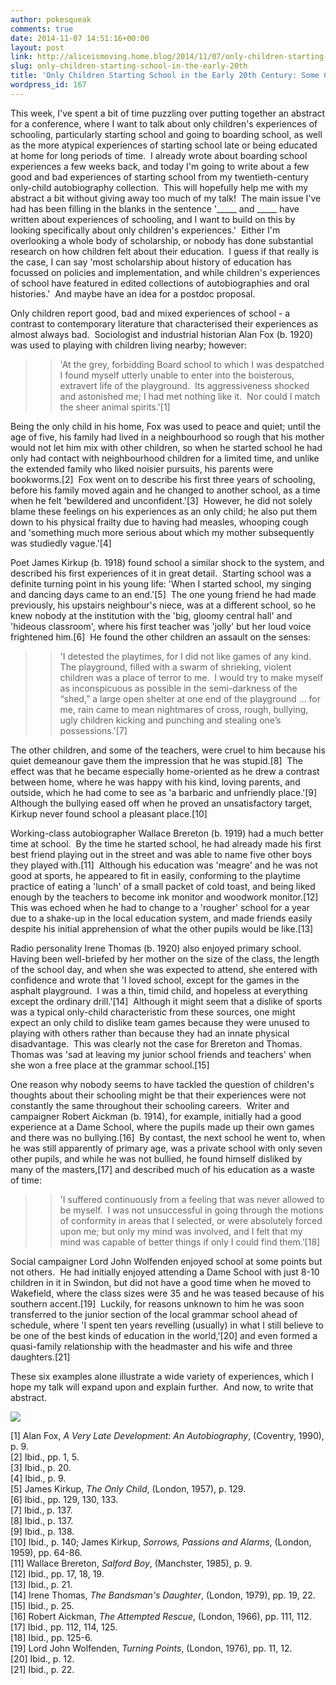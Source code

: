 ```yaml
---
author: pokesqueak
comments: true
date: 2014-11-07 14:51:16+00:00
layout: post
link: http://aliceismoving.home.blog/2014/11/07/only-children-starting-school-in-the-early-20th/
slug: only-children-starting-school-in-the-early-20th
title: 'Only Children Starting School in the Early 20th Century: Some Case Studies'
wordpress_id: 167
---
```


This week, I've spent a bit of time puzzling over putting together an abstract for a conference, where I want to talk about only children's experiences of schooling, particularly starting school and going to boarding school, as well as the more atypical experiences of starting school late or being educated at home for long periods of time.  I already wrote about boarding school experiences a few weeks back, and today I'm going to write about a few good and bad experiences of starting school from my twentieth-century only-child autobiography collection.  This will hopefully help me with my abstract a bit without giving away too much of my talk!  The main issue I've had has been filling in the blanks in the sentence '_____ and _____ have written about experiences of schooling, and I want to build on this by looking specifically about only children's experiences.'  Either I'm overlooking a whole body of scholarship, or nobody has done substantial research on how children felt about their education.  I guess if that really is the case, I can say 'most scholarship about history of education has focussed on policies and implementation, and while children's experiences of school have featured in edited collections of autobiographies and oral histories.'  And maybe have an idea for a postdoc proposal.




Only children report good, bad and mixed experiences of school - a contrast to contemporary literature that characterised their experiences as almost always bad.  Sociologist and industrial historian Alan Fox (b. 1920) was used to playing with children living nearby; however:




<blockquote>

> 
> 'At the grey, forbidding Board school to which I was despatched I found myself utterly unable to enter into the boisterous, extravert life of the playground.  Its aggressiveness shocked and astonished me; I had met nothing like it.  Nor could I match the sheer animal spirits.'[1]
> 
> 
</blockquote>




Being the only child in his home, Fox was used to peace and quiet; until the age of five, his family had lived in a neighbourhood so rough that his mother would not let him mix with other children, so when he started school he had only had contact with neighbourhood children for a limited time, and unlike the extended family who liked noisier pursuits, his parents were bookworms.[2]  Fox went on to describe his first three years of schooling, before his family moved again and he changed to another school, as a time when he felt 'bewildered and unconfident.'[3]  However, he did not solely blame these feelings on his experiences as an only child; he also put them down to his physical frailty due to having had measles, whooping cough and 'something much more serious about which my mother subsequently was studiedly vague.'[4]




Poet James Kirkup (b. 1918) found school a similar shock to the system, and described his first experiences of it in great detail.  Starting school was a definite turning point in his young life: 'When I started school, my singing and dancing days came to an end.'[5]  The one young friend he had made previously, his upstairs neighbour's niece, was at a different school, so he knew nobody at the institution with the 'big, gloomy central hall' and 'hideous classroom', where his first teacher was 'jolly' but her loud voice frightened him.[6]  He found the other children an assault on the senses:




<blockquote>

> 
> 'I detested the playtimes, for I did not like games of any kind.  The playground, filled with a swarm of shrieking, violent children was a place of terror to me.  I would try to make myself as inconspicuous as possible in the semi-darkness of the “shed,” a large open shelter at one end of the playground … for me, rain came to mean nightmares of cross, rough, bullying, ugly children kicking and punching and stealing one’s possessions.'[7]
> 
> 
</blockquote>




The other children, and some of the teachers, were cruel to him because his quiet demeanour gave them the impression that he was stupid.[8]  The effect was that he became especially home-oriented as he drew a contrast between home, where he was happy with his kind, loving parents, and outside, which he had come to see as 'a barbaric and unfriendly place.'[9]  Although the bullying eased off when he proved an unsatisfactory target, Kirkup never found school a pleasant place.[10]




Working-class autobiographer Wallace Brereton (b. 1919) had a much better time at school.  By the time he started school, he had already made his first best friend playing out in the street and was able to name five other boys they played with.[11]  Although his education was 'meagre' and he was not good at sports, he appeared to fit in easily, conforming to the playtime practice of eating a 'lunch' of a small packet of cold toast, and being liked enough by the teachers to become ink monitor and woodwork monitor.[12]  This was echoed when he had to change to a 'rougher' school for a year due to a shake-up in the local education system, and made friends easily despite his initial apprehension of what the other pupils would be like.[13]




Radio personality Irene Thomas (b. 1920) also enjoyed primary school.  Having been well-briefed by her mother on the size of the class, the length of the school day, and when she was expected to attend, she entered with confidence and wrote that 'I loved school, except for the games in the asphalt playground.  I was a thin, timid child, and hopeless at everything except the ordinary drill.'[14]  Although it might seem that a dislike of sports was a typical only-child characteristic from these sources, one might expect an only child to dislike team games because they were unused to playing with others rather than because they had an innate physical disadvantage.  This was clearly not the case for Brereton and Thomas.  Thomas was 'sad at leaving my junior school friends and teachers' when she won a free place at the grammar school.[15]




One reason why nobody seems to have tackled the question of children's thoughts about their schooling might be that their experiences were not constantly the same throughout their schooling careers.  Writer and campaigner Robert Aickman (b. 1914), for example, initially had a good experience at a Dame School, where the pupils made up their own games and there was no bullying.[16]  By contast, the next school he went to, when he was still apparently of primary age, was a private school with only seven other pupils, and while he was not bullied, he found himself disliked by many of the masters,[17] and described much of his education as a waste of time:




<blockquote>

> 
> 'I suffered continuously from a feeling that was never allowed to be myself.  I was not unsuccessful in going through the motions of conformity in areas that I selected, or were absolutely forced upon me; but only my mind was involved, and I felt that my mind was capable of better things if only I could find them.’[18]
> 
> 
</blockquote>




Social campaigner Lord John Wolfenden enjoyed school at some points but not others.  He had initially enjoyed attending a Dame School with just 8-10 children in it in Swindon, but did not have a good time when he moved to Wakefield, where the class sizes were 35 and he was teased because of his southern accent.[19]  Luckily, for reasons unknown to him he was soon transferred to the junior section of the local grammar school ahead of schedule, where 'I spent ten years revelling (usually) in what I still believe to be one of the best kinds of education in the world,'[20] and even formed a quasi-family relationship with the headmaster and his wife and three daughters.[21]




These six examples alone illustrate a wide variety of experiences, which I hope my talk will expand upon and explain further.  And now, to write that abstract.




![](https://66.media.tumblr.com/103f96c2ef078f16b1a5418d8e719ef4/tumblr_inline_neobi0SyL21s70b7a.jpg)





[1] Alan Fox, _A Very Late Development: An Autobiography_, (Coventry, 1990), p. 9.  
[2] Ibid., pp. 1, 5.  
[3] Ibid., p. 20.  
[4] Ibid., p. 9.  
[5] James Kirkup, _The Only Child_, (London, 1957), p. 129.  
[6] Ibid., pp. 129, 130, 133.  
[7] Ibid., p. 137.  
[8] Ibid., p. 137.  
[9] Ibid., p. 138.  
[10] Ibid., p. 140; James Kirkup, _Sorrows, Passions and Alarms_, (London, 1959), pp. 64-86.  
[11] Wallace Brereton, _Salford Boy_, (Manchster, 1985), p. 9.  
[12] Ibid., pp. 17, 18, 19.  
[13] Ibid., p. 21.  
[14] Irene Thomas, _The Bandsman's Daughter_, (London, 1979), pp. 19, 22.  
[15] Ibid., p. 25.  
[16] Robert Aickman, _The Attempted Rescue_, (London, 1966), pp. 111, 112.  
[17] Ibid., pp. 112, 114, 125.  
[18] Ibid., pp. 125-6.  
[19] Lord John Wolfenden, _Turning Points_, (London, 1976), pp. 11, 12.  
[20] Ibid., p. 12.  
[21] Ibid., p. 22.
